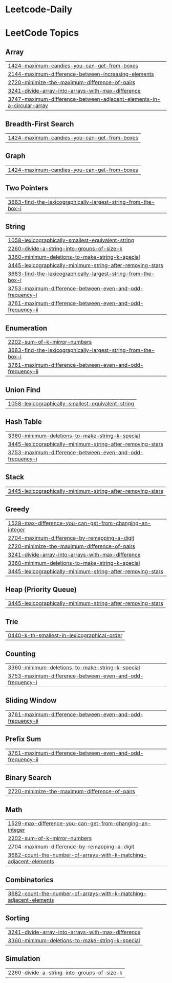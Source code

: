 # Leetcode-Daily
<!---LeetCode Topics Start-->
# LeetCode Topics
## Array
|  |
| ------- |
| [1424-maximum-candies-you-can-get-from-boxes](https://github.com/Payal-mak/Leetcode-Daily/tree/master/1424-maximum-candies-you-can-get-from-boxes) |
| [2144-maximum-difference-between-increasing-elements](https://github.com/Payal-mak/Leetcode-Daily/tree/master/2144-maximum-difference-between-increasing-elements) |
| [2720-minimize-the-maximum-difference-of-pairs](https://github.com/Payal-mak/Leetcode-Daily/tree/master/2720-minimize-the-maximum-difference-of-pairs) |
| [3241-divide-array-into-arrays-with-max-difference](https://github.com/Payal-mak/Leetcode-Daily/tree/master/3241-divide-array-into-arrays-with-max-difference) |
| [3747-maximum-difference-between-adjacent-elements-in-a-circular-array](https://github.com/Payal-mak/Leetcode-Daily/tree/master/3747-maximum-difference-between-adjacent-elements-in-a-circular-array) |
## Breadth-First Search
|  |
| ------- |
| [1424-maximum-candies-you-can-get-from-boxes](https://github.com/Payal-mak/Leetcode-Daily/tree/master/1424-maximum-candies-you-can-get-from-boxes) |
## Graph
|  |
| ------- |
| [1424-maximum-candies-you-can-get-from-boxes](https://github.com/Payal-mak/Leetcode-Daily/tree/master/1424-maximum-candies-you-can-get-from-boxes) |
## Two Pointers
|  |
| ------- |
| [3683-find-the-lexicographically-largest-string-from-the-box-i](https://github.com/Payal-mak/Leetcode-Daily/tree/master/3683-find-the-lexicographically-largest-string-from-the-box-i) |
## String
|  |
| ------- |
| [1058-lexicographically-smallest-equivalent-string](https://github.com/Payal-mak/Leetcode-Daily/tree/master/1058-lexicographically-smallest-equivalent-string) |
| [2260-divide-a-string-into-groups-of-size-k](https://github.com/Payal-mak/Leetcode-Daily/tree/master/2260-divide-a-string-into-groups-of-size-k) |
| [3360-minimum-deletions-to-make-string-k-special](https://github.com/Payal-mak/Leetcode-Daily/tree/master/3360-minimum-deletions-to-make-string-k-special) |
| [3445-lexicographically-minimum-string-after-removing-stars](https://github.com/Payal-mak/Leetcode-Daily/tree/master/3445-lexicographically-minimum-string-after-removing-stars) |
| [3683-find-the-lexicographically-largest-string-from-the-box-i](https://github.com/Payal-mak/Leetcode-Daily/tree/master/3683-find-the-lexicographically-largest-string-from-the-box-i) |
| [3753-maximum-difference-between-even-and-odd-frequency-i](https://github.com/Payal-mak/Leetcode-Daily/tree/master/3753-maximum-difference-between-even-and-odd-frequency-i) |
| [3761-maximum-difference-between-even-and-odd-frequency-ii](https://github.com/Payal-mak/Leetcode-Daily/tree/master/3761-maximum-difference-between-even-and-odd-frequency-ii) |
## Enumeration
|  |
| ------- |
| [2202-sum-of-k-mirror-numbers](https://github.com/Payal-mak/Leetcode-Daily/tree/master/2202-sum-of-k-mirror-numbers) |
| [3683-find-the-lexicographically-largest-string-from-the-box-i](https://github.com/Payal-mak/Leetcode-Daily/tree/master/3683-find-the-lexicographically-largest-string-from-the-box-i) |
| [3761-maximum-difference-between-even-and-odd-frequency-ii](https://github.com/Payal-mak/Leetcode-Daily/tree/master/3761-maximum-difference-between-even-and-odd-frequency-ii) |
## Union Find
|  |
| ------- |
| [1058-lexicographically-smallest-equivalent-string](https://github.com/Payal-mak/Leetcode-Daily/tree/master/1058-lexicographically-smallest-equivalent-string) |
## Hash Table
|  |
| ------- |
| [3360-minimum-deletions-to-make-string-k-special](https://github.com/Payal-mak/Leetcode-Daily/tree/master/3360-minimum-deletions-to-make-string-k-special) |
| [3445-lexicographically-minimum-string-after-removing-stars](https://github.com/Payal-mak/Leetcode-Daily/tree/master/3445-lexicographically-minimum-string-after-removing-stars) |
| [3753-maximum-difference-between-even-and-odd-frequency-i](https://github.com/Payal-mak/Leetcode-Daily/tree/master/3753-maximum-difference-between-even-and-odd-frequency-i) |
## Stack
|  |
| ------- |
| [3445-lexicographically-minimum-string-after-removing-stars](https://github.com/Payal-mak/Leetcode-Daily/tree/master/3445-lexicographically-minimum-string-after-removing-stars) |
## Greedy
|  |
| ------- |
| [1529-max-difference-you-can-get-from-changing-an-integer](https://github.com/Payal-mak/Leetcode-Daily/tree/master/1529-max-difference-you-can-get-from-changing-an-integer) |
| [2704-maximum-difference-by-remapping-a-digit](https://github.com/Payal-mak/Leetcode-Daily/tree/master/2704-maximum-difference-by-remapping-a-digit) |
| [2720-minimize-the-maximum-difference-of-pairs](https://github.com/Payal-mak/Leetcode-Daily/tree/master/2720-minimize-the-maximum-difference-of-pairs) |
| [3241-divide-array-into-arrays-with-max-difference](https://github.com/Payal-mak/Leetcode-Daily/tree/master/3241-divide-array-into-arrays-with-max-difference) |
| [3360-minimum-deletions-to-make-string-k-special](https://github.com/Payal-mak/Leetcode-Daily/tree/master/3360-minimum-deletions-to-make-string-k-special) |
| [3445-lexicographically-minimum-string-after-removing-stars](https://github.com/Payal-mak/Leetcode-Daily/tree/master/3445-lexicographically-minimum-string-after-removing-stars) |
## Heap (Priority Queue)
|  |
| ------- |
| [3445-lexicographically-minimum-string-after-removing-stars](https://github.com/Payal-mak/Leetcode-Daily/tree/master/3445-lexicographically-minimum-string-after-removing-stars) |
## Trie
|  |
| ------- |
| [0440-k-th-smallest-in-lexicographical-order](https://github.com/Payal-mak/Leetcode-Daily/tree/master/0440-k-th-smallest-in-lexicographical-order) |
## Counting
|  |
| ------- |
| [3360-minimum-deletions-to-make-string-k-special](https://github.com/Payal-mak/Leetcode-Daily/tree/master/3360-minimum-deletions-to-make-string-k-special) |
| [3753-maximum-difference-between-even-and-odd-frequency-i](https://github.com/Payal-mak/Leetcode-Daily/tree/master/3753-maximum-difference-between-even-and-odd-frequency-i) |
## Sliding Window
|  |
| ------- |
| [3761-maximum-difference-between-even-and-odd-frequency-ii](https://github.com/Payal-mak/Leetcode-Daily/tree/master/3761-maximum-difference-between-even-and-odd-frequency-ii) |
## Prefix Sum
|  |
| ------- |
| [3761-maximum-difference-between-even-and-odd-frequency-ii](https://github.com/Payal-mak/Leetcode-Daily/tree/master/3761-maximum-difference-between-even-and-odd-frequency-ii) |
## Binary Search
|  |
| ------- |
| [2720-minimize-the-maximum-difference-of-pairs](https://github.com/Payal-mak/Leetcode-Daily/tree/master/2720-minimize-the-maximum-difference-of-pairs) |
## Math
|  |
| ------- |
| [1529-max-difference-you-can-get-from-changing-an-integer](https://github.com/Payal-mak/Leetcode-Daily/tree/master/1529-max-difference-you-can-get-from-changing-an-integer) |
| [2202-sum-of-k-mirror-numbers](https://github.com/Payal-mak/Leetcode-Daily/tree/master/2202-sum-of-k-mirror-numbers) |
| [2704-maximum-difference-by-remapping-a-digit](https://github.com/Payal-mak/Leetcode-Daily/tree/master/2704-maximum-difference-by-remapping-a-digit) |
| [3682-count-the-number-of-arrays-with-k-matching-adjacent-elements](https://github.com/Payal-mak/Leetcode-Daily/tree/master/3682-count-the-number-of-arrays-with-k-matching-adjacent-elements) |
## Combinatorics
|  |
| ------- |
| [3682-count-the-number-of-arrays-with-k-matching-adjacent-elements](https://github.com/Payal-mak/Leetcode-Daily/tree/master/3682-count-the-number-of-arrays-with-k-matching-adjacent-elements) |
## Sorting
|  |
| ------- |
| [3241-divide-array-into-arrays-with-max-difference](https://github.com/Payal-mak/Leetcode-Daily/tree/master/3241-divide-array-into-arrays-with-max-difference) |
| [3360-minimum-deletions-to-make-string-k-special](https://github.com/Payal-mak/Leetcode-Daily/tree/master/3360-minimum-deletions-to-make-string-k-special) |
## Simulation
|  |
| ------- |
| [2260-divide-a-string-into-groups-of-size-k](https://github.com/Payal-mak/Leetcode-Daily/tree/master/2260-divide-a-string-into-groups-of-size-k) |
<!---LeetCode Topics End-->